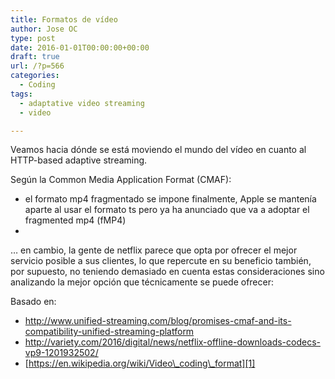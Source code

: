 ```yaml
---
title: Formatos de vídeo
author: Jose OC
type: post
date: 2016-01-01T00:00:00+00:00
draft: true
url: /?p=566
categories:
  - Coding
tags:
  - adaptative video streaming
  - video

---
```

Veamos hacia dónde se está moviendo el mundo del vídeo en cuanto al HTTP-based adaptive streaming.

Según la Common Media Application Format (CMAF): 

  * el formato mp4 fragmentado se impone finalmente, Apple se mantenía aparte al usar el formato ts pero ya ha anunciado que va a adoptar el fragmented mp4 (fMP4)
  * 

&#8230; en cambio, la gente de netflix parece que opta por ofrecer el mejor servicio posible a sus clientes, lo que repercute en su beneficio también, por supuesto, no teniendo demasiado en cuenta estas consideraciones sino analizando la mejor opción que técnicamente se puede ofrecer: 

Basado en:

  * <http://www.unified-streaming.com/blog/promises-cmaf-and-its-compatibility-unified-streaming-platform>
  * <http://variety.com/2016/digital/news/netflix-offline-downloads-codecs-vp9-1201932502/>
  * [https://en.wikipedia.org/wiki/Video\_coding\_format][1]

 [1]: https://en.wikipedia.org/wiki/Video_coding_format